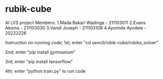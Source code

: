# rubik-cube
AI LVS project
Members:
1.Mada Bakari Wadinga - 211103011
2.Evans Akoma - 211103030
3.Vandi Joseph - 211103108
4.Ayomide Ayodele - 20222226

Instruction on running code;
1st; enter "cd sencil/rubik-cube/rubiks_solver"

2nd; enter "pip install gymnasium"

3rd; enter "pip install tensorflow"

4th; enter "python train.py" to run code
